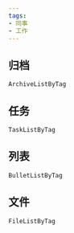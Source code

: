 ```yaml
---
tags: 
- 同事
- 工作
---
```

## 归档
```LifeOS
ArchiveListByTag
```

## 任务
```LifeOS
TaskListByTag
```

## 列表
```LifeOS
BulletListByTag
```

## 文件
```LifeOS
FileListByTag
```
